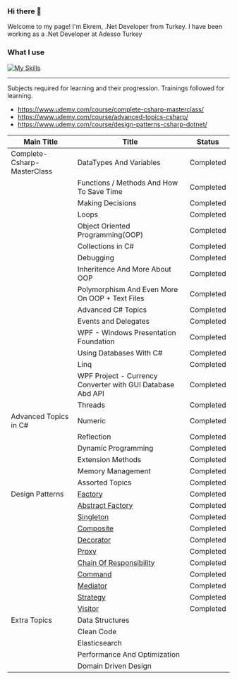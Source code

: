 ### Hi there 👋

Welcome to my page!
I'm Ekrem, .Net Developer from Turkey. I have been working as a .Net Developer at Adesso Turkey

### What I use
[![My Skills](https://skillicons.dev/icons?i=cs,python,dotnet,js,jquery,html,css,django,mongodb,mysql,postgres,nestjs,nodejs,vue,rabbitmq,redis)](https://skillicons.dev)

<hr>

Subjects required for learning and their progression.
Trainings followed for learning.
* https://www.udemy.com/course/complete-csharp-masterclass/
* https://www.udemy.com/course/advanced-topics-csharp/
* https://www.udemy.com/course/design-patterns-csharp-dotnet/

| Main Title  | Title | Status |
| ------------- | ------------- | ------------- |
| Complete-Csharp-MasterClass  | DataTypes And Variables  | Completed  |
|   | Functions / Methods And How To Save Time | Completed  |
|   | Making Decisions  | Completed  |
|   | Loops | Completed |
|   | Object Oriented Programming(OOP) | Completed |
|   | Collections in C# | Completed |
|   | Debugging | Completed |
|   | Inheritence And More About OOP | Completed |
|   | Polymorphism And Even More On OOP + Text Files | Completed |
|   | Advanced C# Topics | Completed |
|   | Events and Delegates | Completed |
|   | WPF - Windows Presentation Foundation | Completed |
|   | Using Databases With C# | Completed |
|   | Linq | Completed |
|   | WPF Project - Currency Converter with GUI Database Abd API | Completed |
|   | Threads | Completed |
| Advanced Topics in C# | Numeric | Completed |
|   | Reflection | Completed |
|   | Dynamic Programming | Completed |
|   | Extension Methods | Completed |
|   | Memory Management | Completed |
|   | Assorted Topics | Completed |
| Design Patterns | [Factory](https://github.com/ProgrammingLessons/DesignPatterns/tree/main/Factory "Go to Factory Design Pattern") | Completed |
|   | [Abstract Factory](https://github.com/ProgrammingLessons/DesignPatterns/tree/main/AbstractFactory "Go to Abstract Factory Design Pattern") | Completed |
|   | [Singleton](https://github.com/ProgrammingLessons/DesignPatterns/tree/main/SingletonDesignPattern "Go to Singleton Design Pattern") | Completed |
|   | [Composite](https://github.com/ProgrammingLessons/DesignPatterns/tree/main/CompositeDesignPattern "Go to Composite Design Pattern") | Completed |
|   | [Decorator](https://github.com/ProgrammingLessons/DesignPatterns/tree/main/DecoratorDesignPattern "Go to Decorator Design Pattern") | Completed |
|   | [Proxy](https://github.com/ProgrammingLessons/DesignPatterns/tree/main/ProxyDesignPattern "Go to Proxy Design Pattern") | Completed |
|   | [Chain Of Responsibility](https://github.com/ProgrammingLessons/DesignPatterns/tree/main/ChainOfResponsibilityDesignPattern "Go to Chain Of Responsibility Design Pattern") | Completed |
|   | [Command](https://github.com/ProgrammingLessons/DesignPatterns/tree/main/CommandDesignPattern "Go to Command Design Pattern") | Completed |
|   | [Mediator](https://github.com/ProgrammingLessons/DesignPatterns/tree/main/MediatorDesignPattern "Go to Mediator Design Pattern") | Completed |
|   | [Strategy](https://github.com/ProgrammingLessons/DesignPatterns/tree/main/StrategyDesignPattern "Go to Strategy Design Pattern") | Completed |
|   | [Visitor](https://github.com/ProgrammingLessons/DesignPatterns/tree/main/VisitorDesignPattern "Go to Visitor Design Pattern") | Completed |
| Extra Topics | Data Structures |  |
|   | Clean Code |  |
|   | Elasticsearch |  |
|   | Performance And Optimization |  |
|   | Domain Driven Design |  |

